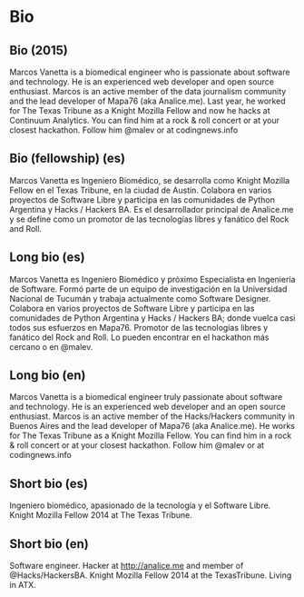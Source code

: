 # Bio
## Bio (2015)
Marcos Vanetta is a biomedical engineer who is passionate about software and technology. He is an experienced web developer and open source enthusiast. Marcos is an active member of the data journalism community and the lead developer of Mapa76 (aka Analice.me). Last year, he worked for The Texas Tribune as a Knight Mozilla Fellow and now he hacks at Continuum Analytics. You can find him at a rock & roll concert or at your closest hackathon. Follow him @malev or at codingnews.info

## Bio (fellowship) (es)
Marcos Vanetta es Ingeniero Biomédico, se desarrolla como Knight Mozilla Fellow en el Texas Tribune, en la ciudad de Austin. Colabora en varios proyectos de Software Libre y participa en las comunidades de Python Argentina y Hacks / Hackers BA. Es el desarrollador principal de Analice.me y se define como un promotor de las tecnologías libres y fanático del Rock and Roll.

## Long bio (es)
Marcos Vanetta es Ingeniero Biomédico y próximo Especialista en Ingeniería de Software. Formó parte de un equipo de investigación en la Universidad Nacional de Tucumán y trabaja actualmente como Software Designer. Colabora en varios proyectos de Software Libre y participa en las comunidades de Python Argentina y Hacks / Hackers BA; donde vuelca casi todos sus esfuerzos en Mapa76. Promotor de las tecnologías libres y fanático del Rock and Roll. Lo pueden encontrar en el hackathon más cercano o en @malev.

## Long bio (en)
Marcos Vanetta is a biomedical engineer truly passionate about software and technology. He is an experienced web developer and an open source enthusiast. Marcos is an active member of the Hacks/Hackers community in Buenos Aires and the lead developer of Mapa76 (aka Analice.me). He works for The Texas Tribune as a Knight Mozilla Fellow. You can find him in a rock & roll concert or at your closest hackathon. Follow him @malev or at codingnews.info

## Short bio (es)
Ingeniero biomédico, apasionado de la tecnología y el Software Libre. Knight Mozilla Fellow 2014 at The Texas Tribune.

## Short bio (en)
Software engineer. Hacker at http://analice.me and member of @Hacks/HackersBA. Knight Mozilla Fellow 2014 at the TexasTribune. Living in ATX.
